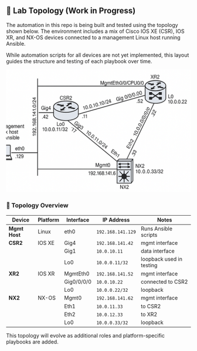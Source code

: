 ## 🧪 Lab Topology (Work in Progress)

The automation in this repo is being built and tested using the topology shown below. The environment includes a mix of Cisco IOS XE (CSR), IOS XR, and NX-OS devices connected to a management Linux host running Ansible.

While automation scripts for all devices are not yet implemented, this layout guides the structure and testing of each playbook over time.

![Ansible Lab Topology](https://github.com/dubeysatyam15/automate-with-ansible/blob/main/network_topology.png)

### 📐 Topology Overview

| Device | Platform | Interface | IP Address      | Notes                     |
|--------|----------|-----------|------------------|----------------------------|
| **Mgmt Host** | Linux   | eth0      | `192.168.141.129` | Runs Ansible scripts       |
| **CSR2**       | IOS XE  | Gig4      | `192.168.141.42` | mgmt interface             |
|               |          | Gig1      | `10.0.10.11`     | data interface             |
|               |          | Lo0       | `10.0.0.11/32`   | loopback used in testing   |
| **XR2**        | IOS XR  | MgmtEth0  | `192.168.141.52` | mgmt interface             |
|               |          | Gig0/0/0/0| `10.0.10.22`     | connected to CSR2          |
|               |          | Lo0       | `10.0.0.22/32`   | loopback                   |
| **NX2**        | NX-OS   | Mgmt0     | `192.168.141.62` | mgmt interface             |
|               |          | Eth1      | `10.0.11.33`     | to CSR2                    |
|               |          | Eth2      | `10.0.12.33`     | to XR2                     |
|               |          | Lo0       | `10.0.0.33/32`   | loopback                   |

This topology will evolve as additional roles and platform-specific playbooks are added.

